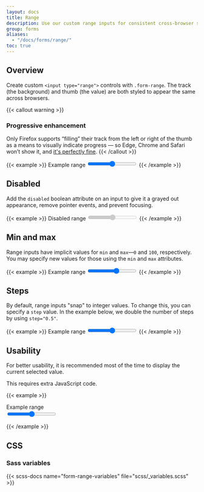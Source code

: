 ```yaml
---
layout: docs
title: Range
description: Use our custom range inputs for consistent cross-browser styling and built-in customization.
group: forms
aliases:
  - "/docs/forms/range/"
toc: true
---
```


## Overview

Create custom `<input type="range">` controls with `.form-range`. The track (the background) and thumb (the value) are both styled to appear the same across browsers.

{{< callout warning >}}
### Progressive enhancement

Only Firefox supports “filling” their track from the left or right of the thumb as a means to visually indicate progress — so Edge, Chrome and Safari won’t show it, and [it's perfectly fine](https://alistapart.com/article/understandingprogressiveenhancement/).
{{< /callout >}}

{{< example >}}
<label for="customRange1" class="form-label">Example range</label>
<input type="range" class="form-range" id="customRange1">
{{< /example >}}

## Disabled

Add the `disabled` boolean attribute on an input to give it a grayed out appearance, remove pointer events, and prevent focusing.

{{< example >}}
<label for="disabledRange" class="form-label is-disabled">Disabled range</label>
<input type="range" class="form-range" id="disabledRange" disabled>
{{< /example >}}

## Min and max

Range inputs have implicit values for `min` and `max`—`0` and `100`, respectively. You may specify new values for those using the `min` and `max` attributes.

{{< example >}}
<label for="customRange2" class="form-label">Example range</label>
<input type="range" class="form-range" min="0" max="5" id="customRange2">
{{< /example >}}

## Steps

By default, range inputs "snap" to integer values. To change this, you can specify a `step` value. In the example below, we double the number of steps by using `step="0.5"`.

{{< example >}}
<label for="customRange3" class="form-label">Example range</label>
<input type="range" class="form-range" min="0" max="5" step="0.5" id="customRange3">
{{< /example >}}

## Usability

For better usability, it is recommended most of the time to display the current selected value.

This requires extra JavaScript code.

{{< example >}}
<div class="d-flex w-100 justify-content-between">
  <label for="customRange4" class="form-label">Example range</label>
  <output id="customRange4ValueText" for="customRange4" class="fw-bold" aria-hidden="true"></output>
</div>
<input type="range" class="form-range" min="0" max="100" step="1" id="customRange4" onchange="updateLabelValue()">

<script>
  function updateLabelValue() {
    document.getElementById('customRange4ValueText').innerHTML = document.getElementById('customRange4').value;
  }

  updateLabelValue()
</script>
{{< /example >}}

## CSS

### Sass variables

{{< scss-docs name="form-range-variables" file="scss/_variables.scss" >}}
